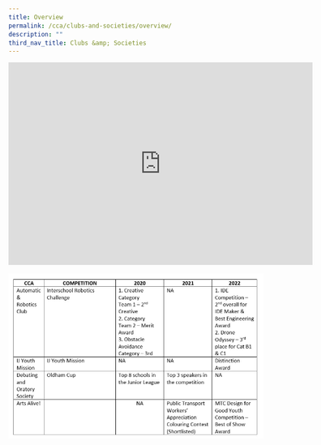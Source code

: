 ```yaml
---
title: Overview
permalink: /cca/clubs-and-societies/overview/
description: ""
third_nav_title: Clubs &amp; Societies
---
```

<iframe allowfullscreen="true" height="400" width="600" frameborder="0" src="https://docs.google.com/presentation/d/e/2PACX-1vTW2dlTI6cyrTa2jgRGuE-Ep4A-kMe7blMLitMiMO4T0cNMf5-PaP20AYHKL0XCC6nKi_y07IUPRqU4/embed?start=true&amp;loop=true&amp;delayms=3000"></iframe>

![](/images/CCA/awardsclubssociety.jpg)